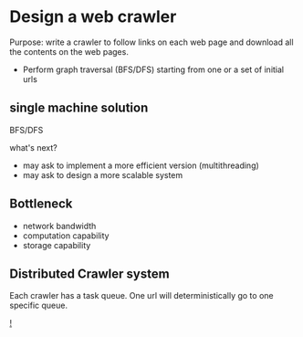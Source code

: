 # Design a web crawler

Purpose: write a crawler to follow links on each web page and download all the contents on the web pages.

- Perform graph traversal (BFS/DFS) starting from one or a set of initial urls

## single machine solution

BFS/DFS

what's next?

- may ask to implement a more efficient version (multithreading)
- may ask to design a more scalable system

## Bottleneck

- network bandwidth
- computation capability
- storage capability

## Distributed Crawler system

Each crawler has a task queue. One url will deterministically go to one specific queue.

[!](http://aosabook.org/images/distsys/queues.png)